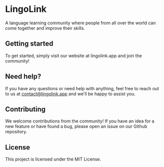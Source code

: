 # LingoLink

A language learning community where people from all over the world can come together and improve their skills.

## Getting started

To get started, simply visit our website at lingolink.app and join the community!

## Need help?

If you have any questions or need help with anything, feel free to reach out to us at contact@lingolink.app and we'll be happy to assist you.

## Contributing

We welcome contributions from the community! If you have an idea for a new feature or have found a bug, please open an issue on our Github repository.

## License

This project is licensed under the MIT License.
